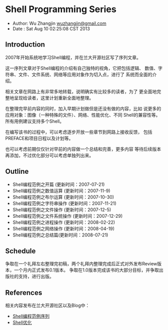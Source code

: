 

# Shell Programming Series

- Author: Wu Zhangjin <wuzhangjin@gmail.com>
- Date  : Sat Aug 10 02:25:08 CST 2013

## Introduction

2007年开始系统地学习Shell编程，并在兰大开源社区写了序列文章。

这一序列文章对于Shell编程的介绍有自己独特的视角，它把包括逻辑、
数值、字符串、文件、文件系统、网络等应用对象作为切入点，进行了
系统而全面的介绍。

相关文章在网路上有非常多地转载，说明确实有比较多的读者，为了
更全面地完整地呈现给读者，这里计划重新全面地整理。

在整理完早前内容的同时，加入早期计划做但是还没有做的内容，比如
说更多的应用对象：图像（一种特殊的文件）、网络、性能优化、不同
Shell的兼容性等。所有用例建议支持多个Shell。

在编写该书的过程中，可以考虑逐步开放一些章节到网路上接收反馈，
包括PREFACE和项目日程以及计划等。

也可以考虑前期仅仅针对早前的内容做一个总结和完善，更多内容
等待后续版本再添加，不过优化部分可以考虑单独列出来。

## Outline

- Shell编程范例之开篇 (更新时间：2007-07-21)
- Shell编程范例之数值运算 (更新时间：2007-11-9)
- Shell编程范例之布尔运算  (更新时间：2007-10-30)
- Shell编程范例之字符串操作  (更新时间：2007-11-21)
- Shell编程范例之文件操作  (更新时间：2007-12-5)
- Shell编程范例之文件系统操作  (更新时间：2007-12-29)
- Shell编程范例之进程操作  (更新时间：2008-02-22)
- Shell编程范例之网络操作  (更新时间：2008-04-19)
- Shell编程范例之总结篇(更新时间：2008-07-21)

## Schedule

争取在一个礼拜左右整理完初稿，两个礼拜内整理完成后正式对外发布Review版本，一个月内正式发布0.1版本。
争取在1.0版本完成该书的大部分目标，并争取出版社的支持，进行出版。

## References

相关内容发布在兰大开源社区以及Blog中：

- [Shell编程范例序列](http://localhost/blog/article.php?tid_1635.html)
- [Shell优化](http://oss.lzu.edu.cn/old/modules/newbb/viewforum.php?forum=26)
